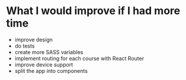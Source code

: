 # What I would improve if I had more time

- improve design
- do tests
- create more SASS variables
- implement routing for each course with React Router
- improve device support
- split the app into components
